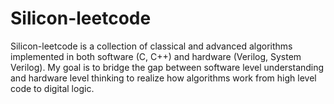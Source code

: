 # Silicon-leetcode
Silicon-leetcode is a collection of classical and advanced algorithms implemented in both software (C, C++) and hardware (Verilog, System Verilog). My goal is to bridge the gap between software level understanding and hardware level thinking to realize how algorithms work from high level code to digital logic. 


